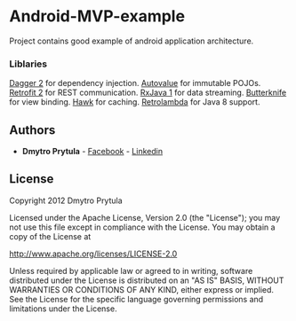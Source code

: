 # Android-MVP-example

Project contains good example of android application architecture.

### Liblaries
[Dagger 2](https://github.com/google/dagger) for dependency injection.
[Autovalue](https://github.com/google/auto) for immutable POJOs.
[Retrofit 2](http://square.github.io/retrofit/) for REST communication.
[RxJava 1](https://github.com/ReactiveX/RxJava) for data streaming.
[Butterknife](http://jakewharton.github.io/butterknife/) for view binding.
[Hawk](https://github.com/orhanobut/hawk) for caching.
[Retrolambda](https://github.com/evant/gradle-retrolambda) for Java 8 support.

## Authors

* **Dmytro Prytula** - [Facebook](https://www.facebook.com/profile.php?id=100007592808519) - [Linkedin](https://www.linkedin.com/in/prituladima/)

## License

Copyright 2012 Dmytro Prytula

Licensed under the Apache License, Version 2.0 (the "License");
you may not use this file except in compliance with the License.
You may obtain a copy of the License at

   http://www.apache.org/licenses/LICENSE-2.0

Unless required by applicable law or agreed to in writing, software
distributed under the License is distributed on an "AS IS" BASIS,
WITHOUT WARRANTIES OR CONDITIONS OF ANY KIND, either express or implied.
See the License for the specific language governing permissions and
limitations under the License.
